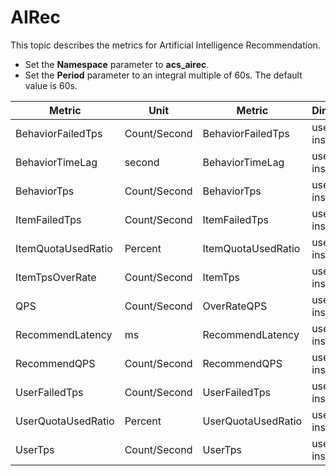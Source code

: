 # AIRec

This topic describes the metrics for Artificial Intelligence Recommendation.

-   Set the **Namespace** parameter to **acs\_airec**.
-   Set the **Period** parameter to an integral multiple of 60s. The default value is 60s.

|Metric|Unit|Metric|Dimensions|Statistics|
|------|----|------|----------|----------|
|BehaviorFailedTps|Count/Second|BehaviorFailedTps|userId and instanceId|Sum|
|BehaviorTimeLag|second|BehaviorTimeLag|userId and instanceId|Average|
|BehaviorTps|Count/Second|BehaviorTps|userId and instanceId|Sum|
|ItemFailedTps|Count/Second|ItemFailedTps|userId and instanceId|Sum|
|ItemQuotaUsedRatio|Percent|ItemQuotaUsedRatio|userId and instanceId|Average|
|ItemTpsOverRate|Count/Second|ItemTps|userId and instanceId|Sum|
|QPS|Count/Second|OverRateQPS|userId and instanceId|Count|
|RecommendLatency|ms|RecommendLatency|userId and instanceId|Average|
|RecommendQPS|Count/Second|RecommendQPS|userId and instanceId|Count|
|UserFailedTps|Count/Second|UserFailedTps|userId and instanceId|Sum|
|UserQuotaUsedRatio|Percent|UserQuotaUsedRatio|userId and instanceId|Average|
|UserTps|Count/Second|UserTps|userId and instanceId|Sum|

